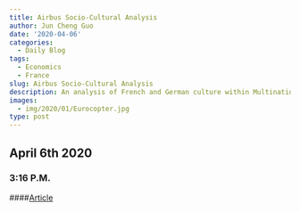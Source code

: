 ```yaml
---
title: Airbus Socio-Cultural Analysis
author: Jun Cheng Guo
date: '2020-04-06'
categories:
  - Daily Blog
tags:
  - Economics
  - France
slug: Airbus Socio-Cultural Analysis
description: An analysis of French and German culture within Multinational Company Airbus
images:
  - img/2020/01/Eurocopter.jpg
type: post
---
```


## April 6th 2020
### 3:16 P.M.

####[Article]()

